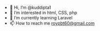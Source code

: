 - 👋 Hi, I’m @kuddipta1
- 👀 I’m interested in html, CSS, php
- 🌱 I’m currently learning Laravel
- 📫 How to reach me roypbt60@gmail.com

<!---
kuddipta1/kuddipta1 is a ✨ special ✨ repository because its `README.md` (this file) appears on your GitHub profile.
You can click the Preview link to take a look at your changes.
--->
